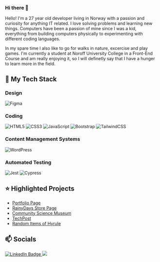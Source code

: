 ### Hi there 👋
Hello! I'm a 27 year old developer living in Norway with a passion and curiosity for anything IT related. I love solving problems and learning new things. Computers have been a passion of mine since I was a kid, everything from building computers physically to experimenting with different coding languages.

In my spare time I also like to go for walks in nature, excercise and play games. I'm currently a student at Noroff University College in a Front-End Course and am really enjoying it, so I will definetly say that I have a hunger to learn more in the field. 

## 📃 My Tech Stack
### Design
![Figma](https://img.shields.io/badge/figma-%23F24E1E.svg?style=for-the-badge&logo=figma&logoColor=white)

### Coding
![HTML5](https://img.shields.io/badge/html5-%23E34F26.svg?style=for-the-badge&logo=html5&logoColor=white)
![CSS3](https://img.shields.io/badge/css3-%231572B6.svg?style=for-the-badge&logo=css3&logoColor=white)
![JavaScript](https://img.shields.io/badge/javascript-%23323330.svg?style=for-the-badge&logo=javascript&logoColor=%23F7DF1E)
![Bootstrap](https://img.shields.io/badge/bootstrap-%238511FA.svg?style=for-the-badge&logo=bootstrap&logoColor=white)
![TailwindCSS](https://img.shields.io/badge/tailwindcss-%2338B2AC.svg?style=for-the-badge&logo=tailwind-css&logoColor=white)

### Content Management Systems
![WordPress](https://img.shields.io/badge/WordPress-%23117AC9.svg?style=for-the-badge&logo=WordPress&logoColor=white)

### Automated Testing
![Jest](https://img.shields.io/badge/-jest-%23C21325?style=for-the-badge&logo=jest&logoColor=white)
![Cypress](https://img.shields.io/badge/-cypress-%23E5E5E5?style=for-the-badge&logo=cypress&logoColor=058a5e)

## ⭐ Highlighted Projects
- [Portfolio Page](https://sindre-portfolio.netlify.app/)
- [RainyDays Store Page](https://github.com/ESPR07/Cross-Course-Assignment-Noroff)
- [Community Science Museum](https://github.com/ESPR07/Noroff-Semester-Project-1)
- [TechPost](https://github.com/ESPR07/Project-Exam-1)
- [Random Items of Hyrule](https://github.com/ESPR07/Noroff-Javascript-1-Course-Assignment)

## 📫 Socials
<div id="badges">
  <a href="https://www.linkedin.com/in/sindre-str%C3%B8ms%C3%A6ther-der%C3%A5s-212353249/">
    <img src="https://img.shields.io/badge/LinkedIn-blue?style=for-the-badge&logo=linkedin&logoColor=white" alt="LinkedIn Badge"/>
  </a>
  <a href="mailto: sinder009@gmail.com">
    <img src="https://img.shields.io/badge/Gmail-D14836?style=for-the-badge&logo=gmail&logoColor=white">
  </a>
</div>
<!--
**ESPR07/ESPR07** is a ✨ _special_ ✨ repository because its `README.md` (this file) appears on your GitHub profile.

Here are some ideas to get you started:

- 🔭 I’m currently working on ...
- 🌱 I’m currently learning ...
- 👯 I’m looking to collaborate on ...
- 🤔 I’m looking for help with ...
- 💬 Ask me about ...
- 📫 How to reach me: ...
- 😄 Pronouns: ...
- ⚡ Fun fact: ...
-->
